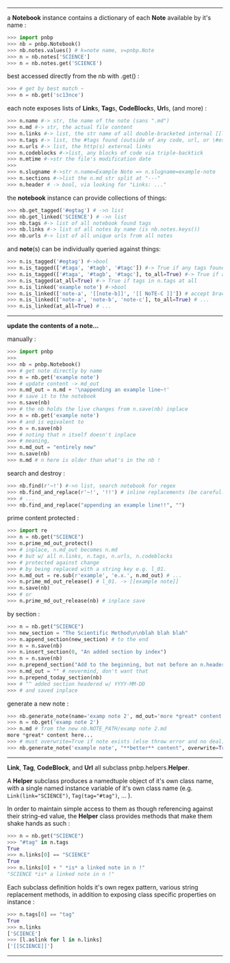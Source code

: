 
--- 

a **Notebook** instance contains a dictionary of each **Note** available by it's name :

```py
>>> import pnbp
>>> nb = pnbp.Notebook()
>>> nb.notes.values() # k=note name, v=pnbp.Note
>>> n = nb.notes['SCIENCE']
>>> n = nb.notes.get('SCIENCE')
```

best accessed directly from the nb with .get() :

```py
>>> # get by best match ~
>>> n = nb.get('sc13nce')
```

each note exposes lists of **Link**s, **Tag**s, **CodeBlock**s, **Url**s, (and more) :

```py
>>> n.name #-> str, the name of the note (sans ".md")
>>> n.md #-> str, the actual file content
>>> n.links #-> list, the str name of all double-bracketed internal [[links]] found
>>> n.tags #-> list, the #tags found (outside of any code, url, or \#escaped)
>>> n.urls #-> list, the http(s) external links 
>>> n.codeblocks #->list, any blocks of code via triple-backtick 
>>> n.mtime #->str the file's modification date 
>>> 
>>> n.slugname #->str n.name=Example Note => n.slugname=example-note
>>> n.sections #->list the n.md str split at "---"
>>> n.header # -> bool, via looking for "Links: ..."
```

 the **notebook** instance can provide collections of things: 

```py
>>> nb.get_tagged('#egtag') # ->n list
>>> nb.get_linked('SCIENCE') # ->n list
>>> nb.tags #-> list of all notebook found tags
>>> nb.links #-> list of all notes by name (is nb.notes.keys())
>>> nb.urls #-> list of all unique urls from all notes
```

and **note**(s) can be individually queried against things: 

```py
>>> n.is_tagged('#egtag') #->bool
>>> n.is_tagged(['#taga', '#tagb', '#tagc']) #-> True if any tags found
>>> n.is_tagged(['#taga', '#tagb', '#tagc'], to_all=True) #-> True if all found
>>> n.is_tagged(at_all=True) #-> True if tags in n.tags at all
>>> n.is_linked('example note') #->bool
>>> n.is_linked(['note-a', '[[note-b]]', '[[ NoTE-C ]]']) # accept brackets and case-insensitive
>>> n.is_linked(['note-a', 'note-b', 'note-c'], to_all=True) # ... 
>>> n.is_linked(at_all=True) # ... 
```

--- 
**update the contents of a note...** 


manually :

```py
>>> import pnbp
>>> 
>>> nb = pnbp.Notebook()
>>> # get note directly by name
>>> n = nb.get('example note')
>>> # update content -> md_out
>>> n.md_out = n.md + '\nappending an example line~!'
>>> # save it to the notebook
>>> n.save(nb) 
>>> # the nb holds the live changes from n.save(nb) inplace
>>> n = nb.get('example note')
>>> # and is eqivalent to 
>>> n = n.save(nb)
>>> # noting that n itself doesn't inplace
>>> # meaning,
>>> n.md_out = "entirely new"
>>> n.save(nb)
>>> n.md # n here is older than what's in the nb !
```

search and destroy :

```py
>>> nb.find(r'~!') #->n list, search notebook for regex 
>>> nb.find_and_replace(r'~!', '!!') # inline replacements (be careful!!)
>>> # ... 
>>> nb.find_and_replace("appending an example line!!", "")
```

prime content protected :

```py
>>> import re
>>> n = nb.get("SCIENCE")
>>> n.prime_md_out_protect()
>>> # inplace, n.md_out becomes n.md
>>> # but w/ all n.links, n.tags, n.urls, n.codeblocks
>>> # protected against change 
>>> # by being replaced with a string key e.g. l_01.
>>> n.md_out = re.sub(r'example', 'e.x.', n.md_out) # ... 
>>> n.prime_md_out_release() # l_01. -> [[example note]]
>>> n.save(nb)
>>> # or
>>> n.prime_md_out_release(nb) # inplace save
```

by section :

```py
>>> n = nb.get("SCIENCE")
>>> new_section = "The Scientific Method\n\nblah blah blah"
>>> n.append_section(new_section) # to the end
>>> n = n.save(nb)
>>> n.insert_section(0, "An added section by index")
>>> n = n.save(nb)
>>> n.prepend_section("Add to the beginning, but not before an n.header.")
>>> n.md_out = "" # nevermind, don't want that
>>> n.prepend_today_section(nb)
>>> # ^^ added section headered w/ YYYY-MM-DD
>>> # and saved inplace
```

generate a new note :

```py
>>> nb.generate_note(name='examp note 2', md_out='more *great* content here...')
>>> n = nb.get('examp note 2')
>>> n.md # from the new nb.NOTE_PATH/examp note 2.md
more *great* content here...
>>> # must overwrite=True if note exists (else throw error and no deal)
>>> nb.generate_note('example note', "**better** content", overwrite=True)
```

--- 

**Link**, **Tag**, **CodeBlock**, and **Url** all subclass pnbp.helpers.**Helper**. 

A **Helper** subclass produces a namedtuple object of it's own class name, with a single named instance variable of it's own class name (e.g. ```Link(link="SCIENCE")```, ```Tag(tag="#tag")```, ... ). 

In order to maintain simple access to them as though referencing against their string-ed value, the **Helper** class provides methods that make them shake hands as such : 

```py
>>> n = nb.get("SCIENCE")
>>> "#tag" in n.tags
True
>>> n.links[0] == "SCIENCE"
True
>>> n.links[0] + " *is* a linked note in n !"
"SCIENCE *is* a linked note in n !"
```

Each subclass definition holds it's own regex pattern, various string replacement methods, in addition to exposing class specific properties on instance :

```py
>>> n.tags[0] == "tag"
True
>>> n.links
['SCIENCE']
>>> [l.aslink for l in n.links]
['[[SCIENCE]]']
```

--- 